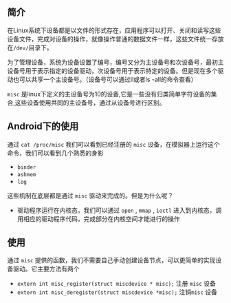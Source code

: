 ## 简介

在Linux系统下设备都是以文件的形式存在，应用程序可以打开、关闭和读写这些设备文件，完成对设备的操作，就像操作普通的数据文件一样，这些文件统一存放在`/dev/`目录下。

为了管理设备，系统为设备设置了编号，编号又分为主设备号和次设备号，最初主设备号用于表示指定的设备驱动，次设备号用于表示特定的设备。但是现在多个驱动也可以共享一个主设备号。（设备号可以通过ll或者ls -all的命令查看）

`misc` 是linux下定义的主设备号为10的设备,它是一些没有归类简单字符设备的集合,这些设备使用共同的主设备号，通过从设备号进行区别。

## Android下的使用

通过 `cat /proc/misc` 我们可以看到已经注册的 `misc` 设备，在模拟器上运行这个命令，我们可以看到几个熟悉的身影

* `binder` 
* `ashmem` 
* `log`

这些机制在底层都是通过 `misc` 驱动来完成的。但是为什么呢？

* 驱动程序运行在内核态，我们可以通过 `open` , `mmap` , `ioctl` 进入到内核态，调用相应的驱动程序代码，完成部分在内核空间才能进行的操作



## 使用

通过 `misc` 提供的函数，我们不需要自己手动创建设备节点，可以更简单的实现设备驱动。它主要方法有两个

* `extern int misc_register(struct miscdevice * misc);` 注册 `misc` 设备
* `extern int misc_deregister(struct miscdevice *misc);`  注销`misc` 设备